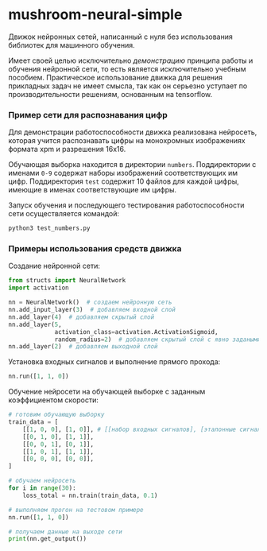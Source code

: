 # mushroom-neural-simple
Движок нейронных сетей, написанный с нуля без использования библиотек для машинного обучения.

Имеет своей целью исключительно _демонстрацию_ принципа работы и обучения нейронной сети, то есть является исключительно учебным пособием.
Практическое использование движка для решения прикладных задач не имеет смысла, так как он серьезно уступает по производительности решениям, основанным на tensorflow.

### Пример сети для распознавания цифр
Для демонстрации работоспособности движка реализована нейросеть, которая учится распознавать цифры на монохромных изображениях формата xpm и разрешения 16x16.

Обучающая выборка находится в директории `numbers`. Поддиректории с именами `0-9` содержат наборы изображений соответствующих им цифр. Поддиректория `test` содержит 10 файлов для каждой цифры, имеющие в именах соответствующие им цифры. 

Запуск обучения и последующего тестирования работоспособности сети осуществляется командой:
```bash
python3 test_numbers.py
```

### Примеры использования средств движка 
Создание нейронной сети:
```python
from structs import NeuralNetwork
import activation

nn = NeuralNetwork()  # создаем нейронную сеть
nn.add_input_layer(3)  # добавляем входной слой
nn.add_layer(4)  # добавляем скрытый слой
nn.add_layer(5, 
             activation_class=activation.ActivationSigmoid, 
             random_radius=2)  # добавляем скрытый слой с явно задаными параметрами
nn.add_layer(2)  # добавляем выходной слой
```

Установка входных сигналов и выполнение прямого прохода:
```python
nn.run([1, 1, 0])
```

Обучение нейросети на обучающей выборке с заданным коэффициентом скорости:
```python
# готовим обучающую выборку
train_data = [
    [[1, 0, 0], [1, 0]], # [[набор входных сигналов], [эталонные сигналы на выходе]]
    [[0, 1, 0], [1, 1]],
    [[0, 0, 1], [0, 1]],
    [[1, 0, 1], [1, 1]],
    [[0, 0, 0], [0, 0]],
]

# обучаем нейросеть 
for i in range(30):
    loss_total = nn.train(train_data, 0.1)

# выполняем прогон на тестовом примере
nn.run([1, 1, 0])

# получаем данные на выходе сети
print(nn.get_output())
```
